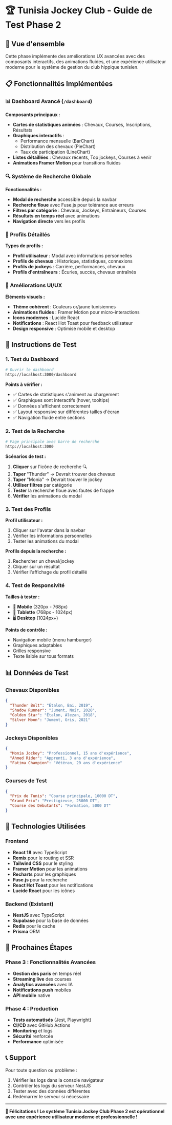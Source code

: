 # 🏆 Tunisia Jockey Club - Guide de Test Phase 2

## 🚀 Vue d'ensemble

Cette phase implémente des améliorations UX avancées avec des composants interactifs, des animations fluides, et une expérience utilisateur moderne pour le système de gestion du club hippique tunisien.

## 📋 Fonctionnalités Implémentées

### 📊 Dashboard Avancé (`/dashboard`)

**Composants principaux :**
- **Cartes de statistiques animées** : Chevaux, Courses, Inscriptions, Résultats
- **Graphiques interactifs** :
  - Performance mensuelle (BarChart)
  - Distribution des chevaux (PieChart)
  - Taux de participation (LineChart)
- **Listes détaillées** : Chevaux récents, Top jockeys, Courses à venir
- **Animations Framer Motion** pour transitions fluides

### 🔍 Système de Recherche Globale

**Fonctionnalités :**
- **Modal de recherche** accessible depuis la navbar
- **Recherche floue** avec Fuse.js pour tolérance aux erreurs
- **Filtres par catégorie** : Chevaux, Jockeys, Entraîneurs, Courses
- **Résultats en temps réel** avec animations
- **Navigation directe** vers les profils

### 👤 Profils Détaillés

**Types de profils :**
- **Profil utilisateur** : Modal avec informations personnelles
- **Profils de chevaux** : Historique, statistiques, connexions
- **Profils de jockeys** : Carrière, performances, chevaux
- **Profils d'entraîneurs** : Écuries, succès, chevaux entraînés

### 🎨 Améliorations UI/UX

**Éléments visuels :**
- **Thème cohérent** : Couleurs or/jaune tunisiennes
- **Animations fluides** : Framer Motion pour micro-interactions
- **Icons modernes** : Lucide React
- **Notifications** : React Hot Toast pour feedback utilisateur
- **Design responsive** : Optimisé mobile et desktop

## 🧪 Instructions de Test

### 1. Test du Dashboard

```bash
# Ouvrir le dashboard
http://localhost:3000/dashboard
```

**Points à vérifier :**
- ✅ Cartes de statistiques s'animent au chargement
- ✅ Graphiques sont interactifs (hover, tooltips)
- ✅ Données s'affichent correctement
- ✅ Layout responsive sur différentes tailles d'écran
- ✅ Navigation fluide entre sections

### 2. Test de la Recherche

```bash
# Page principale avec barre de recherche
http://localhost:3000
```

**Scénarios de test :**
1. **Cliquer** sur l'icône de recherche 🔍
2. **Taper** "Thunder" → Devrait trouver des chevaux
3. **Taper** "Monia" → Devrait trouver le jockey
4. **Utiliser filtres** par catégorie
5. **Tester** la recherche floue avec fautes de frappe
6. **Vérifier** les animations du modal

### 3. Test des Profils

**Profil utilisateur :**
1. Cliquer sur l'avatar dans la navbar
2. Vérifier les informations personnelles
3. Tester les animations du modal

**Profils depuis la recherche :**
1. Rechercher un cheval/jockey
2. Cliquer sur un résultat
3. Vérifier l'affichage du profil détaillé

### 4. Test de Responsivité

**Tailles à tester :**
- 📱 **Mobile** (320px - 768px)
- 📱 **Tablette** (768px - 1024px)
- 🖥️ **Desktop** (1024px+)

**Points de contrôle :**
- Navigation mobile (menu hamburger)
- Graphiques adaptables
- Grilles responsive
- Texte lisible sur tous formats

## 📊 Données de Test

### Chevaux Disponibles
```json
{
  "Thunder Bolt": "Étalon, Bai, 2019",
  "Shadow Runner": "Jument, Noir, 2020",
  "Golden Star": "Étalon, Alezan, 2018",
  "Silver Moon": "Jument, Gris, 2021"
}
```

### Jockeys Disponibles
```json
{
  "Monia Jockey": "Professionnel, 15 ans d'expérience",
  "Ahmed Rider": "Apprenti, 3 ans d'expérience",
  "Fatima Champion": "Vétéran, 20 ans d'expérience"
}
```

### Courses de Test
```json
{
  "Prix de Tunis": "Course principale, 10000 DT",
  "Grand Prix": "Prestigieuse, 25000 DT",
  "Course des Débutants": "Formation, 5000 DT"
}
```

## 🔧 Technologies Utilisées

### Frontend
- **React 18** avec TypeScript
- **Remix** pour le routing et SSR
- **Tailwind CSS** pour le styling
- **Framer Motion** pour les animations
- **Recharts** pour les graphiques
- **Fuse.js** pour la recherche
- **React Hot Toast** pour les notifications
- **Lucide React** pour les icônes

### Backend (Existant)
- **NestJS** avec TypeScript
- **Supabase** pour la base de données
- **Redis** pour le cache
- **Prisma** ORM

## 🚀 Prochaines Étapes

### Phase 3 : Fonctionnalités Avancées
- **Gestion des paris** en temps réel
- **Streaming live** des courses
- **Analytics avancées** avec IA
- **Notifications push** mobiles
- **API mobile** native

### Phase 4 : Production
- **Tests automatisés** (Jest, Playwright)
- **CI/CD** avec GitHub Actions
- **Monitoring** et logs
- **Sécurité** renforcée
- **Performance** optimisée

## 📞 Support

Pour toute question ou problème :
1. Vérifier les logs dans la console navigateur
2. Contrôler les logs du serveur NestJS
3. Tester avec des données différentes
4. Redémarrer le serveur si nécessaire

---

**🎉 Félicitations ! Le système Tunisia Jockey Club Phase 2 est opérationnel avec une expérience utilisateur moderne et professionnelle !**
